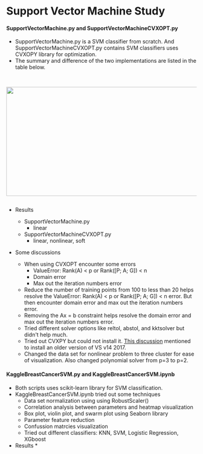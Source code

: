# Support Vector Machine Study

#### SupportVectorMachine.py and SupportVectorMachineCVXOPT.py
* SupportVectorMachine.py is a SVM classifier from scratch. And SupportVectorMachineCVXOPT.py contains SVM classifiers uses CVXOPY library for optimization. 
* The summary and difference of the two implementations are listed in the table below. 

<pre><p align="center">
<img src="https://user-images.githubusercontent.com/86133411/160161326-21cb1984-3d74-45e2-acbe-87208ffda3d1.png"  width="644" height="289">
</p></pre>

* Results
  * SupportVectorMachine.py 
    * linear 
  * SupportVectorMachineCVXOPT.py
    * linear, nonlinear, soft 

* Some discussions 
  *  When using CVXOPT encounter some errors
     *  ValueError: Rank(A) < p or Rank([P; A; G]) < n
     *  Domain error
     *  Max out the iteration numbers error
  * Reduce the number of training points from 100 to less than 20 helps resolve the ValueError: Rank(A) < p or Rank([P; A; G]) < n error. But then  encounter domain error and max out the iteration numbers error. 
  * Removing the Ax = b constraint helps resolve the domain error and max out the iteration numbers error.
  * Tried different solver options like reltol, abstol, and kktsolver but didn't help much. 
  * Tried out CVXPY but could not install it. [This discussion](https://github.com/robertmartin8/PyPortfolioOpt/issues/396 "Google's Homepage") mentioned to install an older version of VS v14 2017.  
  * Changed the data set for nonlinear problem to three cluster for ease of visualization. Also changed polynomial solver from p=3 to p=2. 


#### KaggleBreastCancerSVM.py and KaggleBreastCancerSVM.ipynb 
* Both scripts uses scikit-learn library for SVM classification.  
* KaggleBreastCancerSVM.ipynb tried out some techniques
  *  Data set normalization using using RobustScaler() 
  *  Correlation analysis between parameters and heatmap visualization
  *  Box plot, violin plot, and swarm plot using Seaborn library  
  *  Parameter feature reduction 
  *  Confussion matrcies visualization 
  *  Tried out different classifiers: KNN, SVM, Logistic Regression, XGboost 
* Results 
  * 


